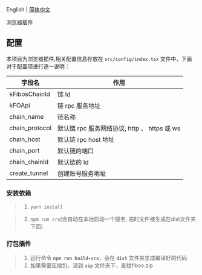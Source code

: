 English | [简体中文](./README.zh-CN.md)

浏览器插件

## 配置

本项目为浏览器插件,相关配置信息存放在 `src/config/index.tsx` 文件中，下面对于配置项进行逐一说明：

| 字段名          | 作用                                                         |
| --------------- | ------------------------------------------------------------ |
| kFibosChainId  | 链 Id                                                        |
| kFOApi | 链 rpc 服务地址                                              |
| chain_name | 链名称
| chain_protocol | 默认链 rpc 服务网络协议, http 、 https 或 ws                   |
| chain_host     | 默认链 rpc host 地址   |
| chain_port | 默认链的端口                   |
| chain_chainId | 默认链的 Id                    |
| create_tunnel     | 创建账号服务地址   |

### 安装依赖

> 1. `yarn install`

> 2. `npm run crx`(会自动在本地启动一个服务, 临时文件被生成在dist文件夹下面)

### 打包插件

> 1. 运行命令 **`npm run build-crx`**，会在 **`dist`** 文件夹生成编译好的代码
> 2. 如果需要压缩包，请到 **`zip`** 文件夹下，查找fibos.zip